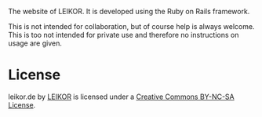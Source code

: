 The website of LEIKOR. It is developed using the Ruby on Rails framework.

This is not intended for collaboration, but of course help is always welcome. This is too not
intended for private use and therefore no instructions on usage are given.


License
=======

leikor.de by [LEIKOR][leikor.de] is licensed under a [Creative Commons BY-NC-SA
License][cc-license].

[leikor.de]: http://www.leikor.de/
[cc-license]: http://creativecommons.org/licenses/by-nc-sa/3.0/ (Creative Commons Attribution-NonCommercial-ShareAlike 3.0 Unported License)
